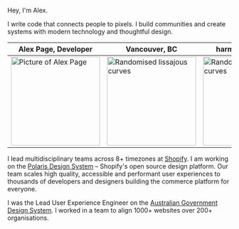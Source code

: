 Hey, I'm Alex.

I write code that connects people to pixels. I build communities and create systems with modern technology and thoughtful design.

| Alex Page, Developer | Vancouver, BC | harmonograph.art |
|---|---|---|
|<img src="https://alexpage.dev/images/me.jpg" alt="Picture of Alex Page" width="200">|<img src="https://alexpage.dev/images/van.jpg" alt="Randomised lissajous curves" width="200">|<img src="https://api.harmonograph.art/93C5FD/2563eb/1.5" alt="Randomised lissajous curves" width="200">|


I lead multidisciplinary teams across 8+ timezones at [Shopify](https://shopify.com). I am working on the [Polaris Design System](https://polaris.shopify.com) – Shopify's open source design platform. Our team scales high quality, accessible and performant user experiences to thousands of developers and designers building the commerce platform for everyone.

I was the Lead User Experience Engineer on the [Australian Government Design System](https://designsystem.gov.au). I worked in a team to align 1000+ websites over 200+ organisations.
